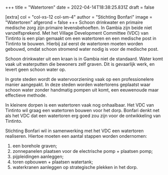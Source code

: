+++
title = "Watertoren"
date = 2022-04-14T18:38:25.831Z
draft = false

[extra]
col = "col-xs-12 col-sm-4"
author = "Stichting Bonfari"
image = "Watertoren"
afgerond = false
+++
Schoon drinkwater en primaire medische zorg zijn primaire levensbehoeften. In Gambia zijn beide niet vanzelfsprekend. Met het Village Development Committee (VDC) van Tintinto is een plan gemaakt om een watertoren en een medische post in Tintinto te bouwen. Hierbij zal eerst de watertoren moeten worden gebouwd, omdat schoon stromend water nodig is voor de medische post. 

Schoon drinkwater uit een kraan is in Gambia niet de standaard. Water komt vaak uit waterputten die bewoners zelf graven. Dit is gevaarlijk werk, en levert geen schoon water op.

In grote steden wordt de watervoorziening vaak op een professionelere manier aangepakt. In deze steden worden watertorens geplaatst waar schoon water zonder handmatig pompen uit komt, een eeuwenoude maar effectieve methode. 

In kleinere dorpen is een watertoren vaak nog onhaalbaar. Het VDC van Tintinto wil graag een watertoren bouwen voor het dorp. Bonfari denkt net als het VDC dat een watertoren erg goed zou zijn voor de ontwikkeling van Tintinto. 

Stichting Bonfari wil in samenwerking met het VDC een watertoren realiseren. Hiertoe moeten een aantal stappen worden ondernomen: 

1. een borehole graven;
2. zonnepanelen plaatsen voor de electrische pomp + plaatsen pomp; 
3. pijpleidingen aanleggen;
4. toren opbouwen + plaatsen watertank; 
5. waterkranen aanleggen op strategische plekken in het dorp.